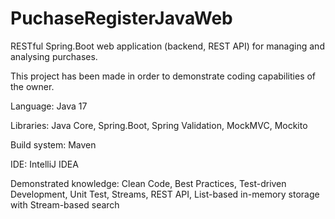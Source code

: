 # PuchaseRegisterJavaWeb
<p>RESTful Spring.Boot web application (backend, REST API) for managing and analysing purchases.</p>
<p>This project has been made in order to demonstrate coding capabilities of the owner.</p>
<p>Language: Java 17</p>
<p>Libraries: Java Core, Spring.Boot, Spring Validation, MockMVC, Mockito</p>
<p>Build system: Maven</p>
<p>IDE: IntelliJ IDEA</p>
<p>Demonstrated knowledge: Clean Code, Best Practices, Test-driven Development, Unit Test, Streams, REST API, List-based in-memory storage with Stream-based search</p>
